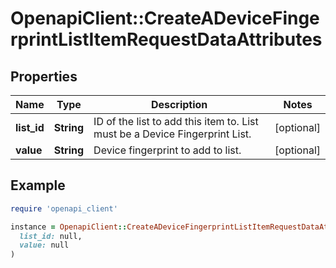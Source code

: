 # OpenapiClient::CreateADeviceFingerprintListItemRequestDataAttributes

## Properties

| Name | Type | Description | Notes |
| ---- | ---- | ----------- | ----- |
| **list_id** | **String** | ID of the list to add this item to. List must be a Device Fingerprint List. | [optional] |
| **value** | **String** | Device fingerprint to add to list. | [optional] |

## Example

```ruby
require 'openapi_client'

instance = OpenapiClient::CreateADeviceFingerprintListItemRequestDataAttributes.new(
  list_id: null,
  value: null
)
```

